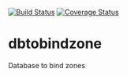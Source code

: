 [![Build Status](https://img.shields.io/travis/proggga/dbtobindzone.svg)](https://travis-ci.org/proggga/dbtobindzone)
[![Coverage Status](https://img.shields.io/coveralls/proggga/dbtobindzone.svg)](https://coveralls.io/github/proggga/dbtobindzone)
# dbtobindzone
Database to bind zones
